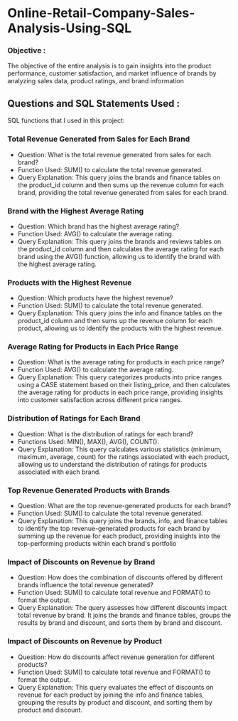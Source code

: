 # Online-Retail-Company-Sales-Analysis-Using-SQL

### Objective :
The objective of the entire analysis is to gain insights into the product performance, customer satisfaction, and market influence of brands by analyzing sales data, product ratings, and brand information

## Questions and SQL Statements Used :
SQL functions that I used in this project:

### Total Revenue Generated from Sales for Each Brand
  * Question: What is the total revenue generated from sales for each brand?
  * Function Used: SUM() to calculate the total revenue generated.
  * Query Explanation: This query joins the brands and finance tables on the product_id column and then sums up the revenue column for each      brand, providing the total revenue generated from sales for each brand.

### Brand with the Highest Average Rating
* Question: Which brand has the highest average rating?
* Function Used: AVG() to calculate the average rating.
* Query Explanation: This query joins the brands and reviews tables on the product_id column and then calculates the average rating for each
  brand using the AVG() function, allowing us to identify the brand with the highest average rating.

### Products with the Highest Revenue
* Question: Which products have the highest revenue?
* Function Used: SUM() to calculate the total revenue generated.
* Query Explanation: This query joins the info and finance tables on the product_id column and then sums up the revenue column for each
  product, allowing us to identify the products with the highest revenue.

### Average Rating for Products in Each Price Range

* Question: What is the average rating for products in each price range?
* Function Used: AVG() to calculate the average rating.
* Query Explanation: This query categorizes products into price ranges using a CASE statement based on their listing_price, and then
  calculates the average rating for products in each price range, providing insights into customer satisfaction across different price
  ranges.
  
### Distribution of Ratings for Each Brand
* Question: What is the distribution of ratings for each brand?
* Functions Used: MIN(), MAX(), AVG(), COUNT().
* Query Explanation: This query calculates various statistics (minimum, maximum, average, count) for the ratings associated with each
  product, allowing us to understand the distribution of ratings for products associated with each brand.

### Top Revenue Generated Products with Brands

* Question: What are the top revenue-generated products for each brand?
* Function Used: SUM() to calculate the total revenue generated.
* Query Explanation: This query joins the brands, info, and finance tables to identify the top revenue-generated products for each brand by
  summing up the revenue for each product, providing insights into the top-performing products within each brand's portfolio


### Impact of Discounts on Revenue by Brand

* Question: How does the combination of discounts offered by different brands influence the total revenue generated?
* Function Used: SUM() to calculate total revenue and FORMAT() to format the output.
* Query Explanation: The query assesses how different discounts impact total revenue by brand. It joins the brands and finance tables, groups the results by brand and discount, and sorts them by brand and discount.

### Impact of Discounts on Revenue by Product

* Question: How do discounts affect revenue generation for different products?
* Function Used: SUM() to calculate total revenue and FORMAT() to format the output.
* Query Explanation: This query evaluates the effect of discounts on revenue for each product by joining the info and finance tables, grouping the results by product and discount, and sorting them by product and discount.


